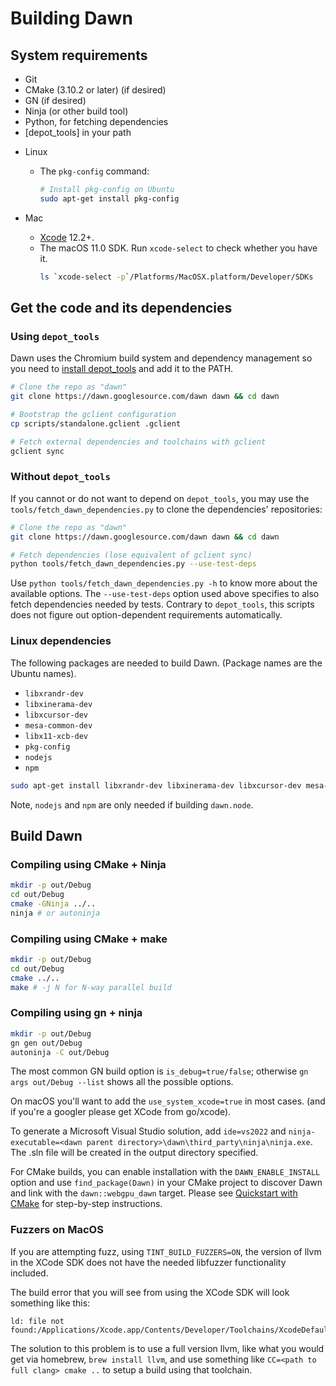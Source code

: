 # Building Dawn

## System requirements

 * Git
 * CMake (3.10.2 or later) (if desired)
 * GN (if desired)
 * Ninja (or other build tool)
 * Python, for fetching dependencies
 * [depot_tools] in your path

- Linux
  - The `pkg-config` command:
    ```sh
    # Install pkg-config on Ubuntu
    sudo apt-get install pkg-config
    ```

- Mac
  - [Xcode](https://developer.apple.com/xcode/) 12.2+.
  - The macOS 11.0 SDK. Run `xcode-select` to check whether you have it.
    ```sh
    ls `xcode-select -p`/Platforms/MacOSX.platform/Developer/SDKs
    ```

## Get the code and its dependencies

### Using `depot_tools`

Dawn uses the Chromium build system and dependency management so you need to [install depot_tools] and add it to the PATH.

[install depot_tools]: http://commondatastorage.googleapis.com/chrome-infra-docs/flat/depot_tools/docs/html/depot_tools_tutorial.html#_setting_up

```sh
# Clone the repo as "dawn"
git clone https://dawn.googlesource.com/dawn dawn && cd dawn

# Bootstrap the gclient configuration
cp scripts/standalone.gclient .gclient

# Fetch external dependencies and toolchains with gclient
gclient sync
```

### Without `depot_tools`

If you cannot or do not want to depend on `depot_tools`, you may use the `tools/fetch_dawn_dependencies.py` to clone the dependencies' repositories:

```sh
# Clone the repo as "dawn"
git clone https://dawn.googlesource.com/dawn dawn && cd dawn

# Fetch dependencies (lose equivalent of gclient sync)
python tools/fetch_dawn_dependencies.py --use-test-deps
```

Use `python tools/fetch_dawn_dependencies.py -h` to know more about the available options. The `--use-test-deps` option used above specifies to also fetch dependencies needed by tests. Contrary to `depot_tools`, this scripts does not figure out option-dependent requirements automatically.

### Linux dependencies

The following packages are needed to build Dawn. (Package names are the Ubuntu names).

* `libxrandr-dev`
* `libxinerama-dev`
* `libxcursor-dev`
* `mesa-common-dev`
* `libx11-xcb-dev`
* `pkg-config`
* `nodejs`
* `npm`

```sh
sudo apt-get install libxrandr-dev libxinerama-dev libxcursor-dev mesa-common-dev libx11-xcb-dev pkg-config nodejs npm
```

Note, `nodejs` and `npm` are only needed if building `dawn.node`.


## Build Dawn

### Compiling using CMake + Ninja
```sh
mkdir -p out/Debug
cd out/Debug
cmake -GNinja ../..
ninja # or autoninja
```

### Compiling using CMake + make
```sh
mkdir -p out/Debug
cd out/Debug
cmake ../..
make # -j N for N-way parallel build
```

### Compiling using gn + ninja
```sh
mkdir -p out/Debug
gn gen out/Debug
autoninja -C out/Debug
```

The most common GN build option is `is_debug=true/false`; otherwise
`gn args out/Debug --list` shows all the possible options.

On macOS you'll want to add the `use_system_xcode=true` in most cases.
(and if you're a googler please get XCode from go/xcode).

To generate a Microsoft Visual Studio solution, add `ide=vs2022` and
`ninja-executable=<dawn parent directory>\dawn\third_party\ninja\ninja.exe`.
The .sln file will be created in the output directory specified.

For CMake builds, you can enable installation with the `DAWN_ENABLE_INSTALL` option
and use `find_package(Dawn)` in your CMake project to discover Dawn and link with
the `dawn::webgpu_dawn` target. Please see [Quickstart with CMake](./quickstart-cmake.md)
for step-by-step instructions.

### Fuzzers on MacOS
If you are attempting fuzz, using `TINT_BUILD_FUZZERS=ON`, the version of llvm
in the XCode SDK does not have the needed libfuzzer functionality included.

The build error that you will see from using the XCode SDK will look something
like this:
```
ld: file not found:/Applications/Xcode.app/Contents/Developer/Toolchains/XcodeDefault.xctoolchain/usr/lib/clang/11.0.0/lib/darwin/libclang_rt.fuzzer_osx.a
```

The solution to this problem is to use a full version llvm, like what you would
get via homebrew, `brew install llvm`, and use something like `CC=<path to full
clang> cmake ..` to setup a build using that toolchain.

